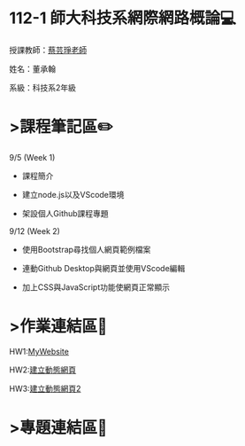 # 112-1 師大科技系網際網路概論:computer:
授課教師：[蔡芸琤老師](https://github.com/pecu)

姓名：董承翰

系級：科技系2年級
# >課程筆記區:pencil2:

9/5 (Week 1)
- 課程簡介

- 建立node.js以及VScode環境

- 架設個人Github課程專題

  
9/12 (Week 2)
- 使用Bootstrap尋找個人網頁範例檔案

- 連動Github Desktop與網頁並使用VScode編輯

- 加上CSS與JavaScript功能使網頁正常顯示
# >作業連結區:scroll:

HW1:[MyWebsite](https://chenhan0301.github.io/Myweb/)

HW2:[建立動態網頁](https://youtu.be/SoDnqAQMzNw)

HW3:[建立動態網頁2](https://youtu.be/C3uOUTJyo-c)
# >專題連結區:page_with_curl:


